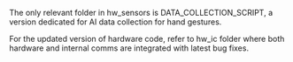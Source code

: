 The only relevant folder in hw_sensors is DATA_COLLECTION_SCRIPT, a version dedicated for AI data collection for hand gestures.

For the updated version of hardware code, refer to hw_ic folder where both hardware and internal comms are integrated with latest bug fixes.